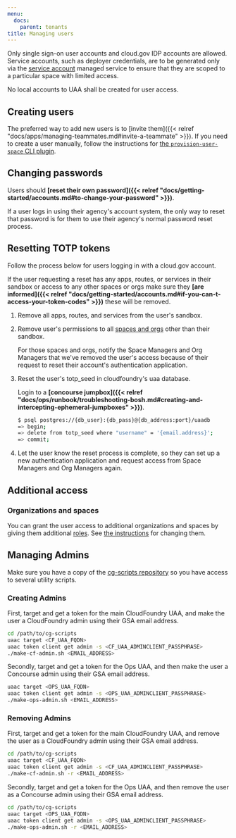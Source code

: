 ```yaml
---
menu:
  docs:
    parent: tenants
title: Managing users
---
```


Only single sign-on user accounts and cloud.gov IDP accounts are allowed. Service accounts, such as deployer credentials, are to be generated only via the [service account](https://cloud.gov/docs/services/cloud-gov-service-account/) managed service to ensure that they are scoped to a particular space with limited access.

No local accounts to UAA shall be created for user access.

## Creating users

The preferred way to add new users is to [invite them]({{< relref "docs/apps/managing-teammates.md#invite-a-teammate" >}}). If you need to create a user manually, follow the instructions for [the `provision-user-space` CLI plugin](https://github.com/18F/cf-provision-user-space-plugin).

## Changing passwords

Users should **[reset their own password]({{< relref "docs/getting-started/accounts.md#to-change-your-password" >}})**.

If a user logs in using their agency's account system, the only way to reset that password is for them to use their agency's normal password reset process.

## Resetting TOTP tokens

Follow the process below for users logging in with a cloud.gov account.

If the user requesting a reset has any apps, routes, or services in their sandbox or access to any other spaces or orgs make sure they **[are informed]({{< relref "docs/getting-started/accounts.md#if-you-can-t-access-your-token-codes" >}})** these will be removed.

1. Remove all apps, routes, and services from the user's sandbox.
2. Remove user's permissions to all [spaces and orgs](https://docs.cloudfoundry.org/adminguide/cli-user-management.html#orgs-spaces) other than their sandbox.

    For those spaces and orgs, notify the Space Managers and Org Managers that we've removed the user's access because of their request to reset their account's authentication application.

3. Reset the user's totp_seed in cloudfoundry's uaa database.

    Login to a **[concourse jumpbox]({{< relref "docs/ops/runbook/troubleshooting-bosh.md#creating-and-intercepting-ephemeral-jumpboxes" >}})**.

    ```sh
    $ psql postgres://{db_user}:{db_pass}@{db_address:port}/uaadb
    => begin;
    => delete from totp_seed where "username" = '{email.address}';
    => commit;
    ```

4. Let the user know the reset process is complete, so they can set up a new authentication application and request access from Space Managers and Org Managers again.

## Additional access

### Organizations and spaces

You can grant the user access to additional organizations and spaces by giving them additional [roles](http://docs.cloudfoundry.org/concepts/roles.html#roles). See [the instructions](https://docs.cloudfoundry.org/adminguide/cli-user-management.html#orgs-spaces) for changing them.

## Managing Admins
Make sure you have a copy of the [cg-scripts repository](https://github.com/18F/cg-scripts) so you have access to several utility scripts.

### Creating Admins
First, target and get a token for the main CloudFoundry UAA, and make the user a CloudFoundry admin using their GSA email address.

```sh
cd /path/to/cg-scripts
uaac target <CF_UAA_FQDN>
uaac token client get admin -s <CF_UAA_ADMINCLIENT_PASSPHRASE>
./make-cf-admin.sh <EMAIL_ADDRESS>
```

Secondly, target and get a token for the Ops UAA, and then make the user a Concourse admin using their GSA email address.

```sh
uaac target <OPS_UAA_FQDN>
uaac token client get admin -s <OPS_UAA_ADMINCLIENT_PASSPHRASE>
./make-ops-admin.sh <EMAIL_ADDRESS>
```

### Removing Admins
First, target and get a token for the main CloudFoundry UAA, and remove the user as a CloudFoundry admin using their GSA email address.

```sh
cd /path/to/cg-scripts
uaac target <CF_UAA_FQDN>
uaac token client get admin -s <CF_UAA_ADMINCLIENT_PASSPHRASE>
./make-cf-admin.sh -r <EMAIL_ADDRESS>
```

Secondly, target and get a token for the Ops UAA, and then remove the user as a Concourse admin using their GSA email address.

```sh
cd /path/to/cg-scripts
uaac target <OPS_UAA_FQDN>
uaac token client get admin -s <OPS_UAA_ADMINCLIENT_PASSPHRASE>
./make-ops-admin.sh -r <EMAIL_ADDRESS>
```
